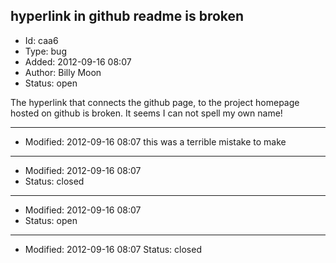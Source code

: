 ## hyperlink in github readme is broken
+ Id: caa6
+ Type: bug
+ Added: 2012-09-16 08:07
+ Author: Billy Moon
+ Status: open

The hyperlink that connects the github page, to the project
homepage hosted on github is broken. It seems I can not spell my
own name!

---
+ Modified: 2012-09-16 08:07
this was a terrible mistake to make


---
+ Modified: 2012-09-16 08:07
+ Status: closed


---
+ Modified: 2012-09-16 08:07
+ Status: open



---
+ Modified: 2012-09-16 08:07
Status: closed
